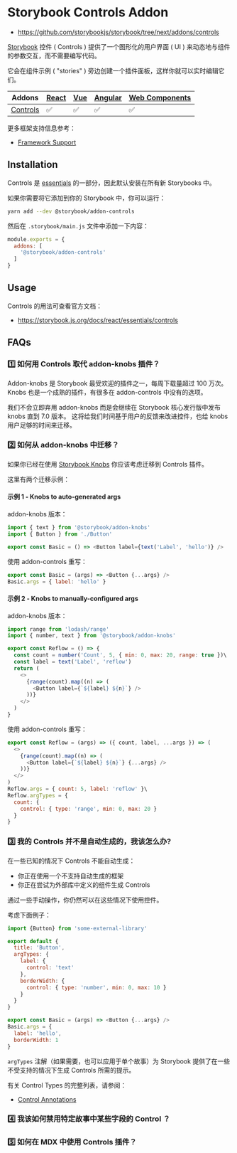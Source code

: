 # Storybook Controls Addon

- <https://github.com/storybookjs/storybook/tree/next/addons/controls>

[Storybook] 控件 ( Controls ) 提供了一个图形化的用户界面 ( UI ) 来动态地与组件的参数交互，而不需要编写代码。

它会在组件示例 ( "stories" ) 旁边创建一个插件面板，这样你就可以实时编辑它们。

Addons | [React] | [Vue] | [Angular] | [Web Components]
-|-|-|-|-
[Controls] | ✅ | ✅ | ✅ | ✅ | ✅

更多框架支持信息参考：

- [Framework Support](https://storybook.js.org/docs/react/api/frameworks-feature-support)

[Storybook]: <https://storybook.js.org/>
[Controls]: <https://storybook.js.org/docs/react/essentials/controls>
[React]: <https://storybook.js.org/docs/react>
[Vue]: <https://storybook.js.org/docs/vue>
[Angular]: <https://storybook.js.org/docs/angular>
[Web Components]: <https://storybook.js.org/docs/web-components>


## Installation

Controls 是 [essentials] 的一部分，因此默认安装在所有新 Storybooks 中。

[essentials]: <https://storybook.js.org/docs/react/essentials/introduction>

如果你需要将它添加到你的 Storybook 中，你可以运行：

```sh
yarn add --dev @storybook/addon-controls
```

然后在 `.storybook/main.js` 文件中添加一下内容：

```js
module.exports = {
  addons: [
    '@storybook/addon-controls'
  ]
}
```

## Usage

Controls 的用法可查看官方文档：

- <https://storybook.js.org/docs/react/essentials/controls>

## FAQs

### 1️⃣ 如何用 Controls 取代 addon-knobs 插件？

Addon-knobs 是 Storybook 最受欢迎的插件之一，每周下载量超过 100 万次。
Knobs 也是一个成熟的插件，有很多在 addon-controls 中没有的选项。

我们不会立即弃用 addon-knobs 而是会继续在 Storybook 核心发行版中发布 knobs 直到 7.0 版本。
这将给我们时间基于用户的反馈来改进控件，也给 knobs 用户足够的时间来迁移。

### 2️⃣ 如何从 addon-knobs 中迁移？


如果你已经在使用 [Storybook Knobs][knobs] 你应该考虑迁移到 Controls 插件。

[knobs]: <https://github.com/storybookjs/storybook/tree/master/addons/knobs>

这里有两个迁移示例：

#### 示例 1 - Knobs to auto-generated args

addon-knobs 版本：

```js
import { text } from '@storybook/addon-knobs'
import { Button } from './Button'

export const Basic = () => <Button label={text('Label', 'hello')} />
```

使用 addon-controls 重写：

```js
export const Basic = (args) => <Button {...args} />
Basic.args = { label: 'hello' }
```

#### 示例 2 - Knobs to manually-configured args

addon-knobs 版本：

```js
import range from 'lodash/range'
import { number, text } from '@storybook/addon-knobs'

export const Reflow = () => {
  const count = number('Count', 5, { min: 0, max: 20, range: true })\
  const label = text('Label', 'reflow')
  return (
    <>
      {range(count).map((n) => (
        <Button label={`${label} ${n}`} />
      ))}
    </>
  )
}
```

使用 addon-controls 重写：

```js
export const Reflow = (args) => ({ count, label, ...args }) => (
  <>
    {range(count).map((n) => (
      <Button label={`${label} ${n}`} {...args} />
    ))}
  </>
)
Reflow.args = { count: 5, label: 'reflow' }\
Reflow.argTypes = {
  count: {
    control: { type: 'range', min: 0, max: 20 }
  }
}
```

### 3️⃣ 我的 Controls 并不是自动生成的，我该怎么办?

在一些已知的情况下 Controls 不能自动生成：

- 你正在使用一个不支持自动生成的框架
- 你正在尝试为外部库中定义的组件生成 Controls

通过一些手动操作，你仍然可以在这些情况下使用控件。

考虑下面例子：

```js
import {Button} from 'some-external-library'

export default {
  title: 'Button',
  argTypes: {
    label: {
      control: 'text'
    },
    borderWidth: {
      control: { type: 'number', min: 0, max: 10 }
    }
  }
}

export const Basic = (args) => <Button {...args} />
Basic.args = {
  label: 'hello',
  borderWidth: 1
}
```

`argTypes` 注解（如果需要，也可以应用于单个故事）为 Storybook 提供了在一些不受支持的情况下生成 Controls 所需的提示。

有关 Control Types 的完整列表，请参阅：

- [Control Annotations](https://storybook.js.org/docs/react/essentials/controls/#annotation)


### 4️⃣ 我该如何禁用特定故事中某些字段的 Control ？


### 5️⃣ 如何在 MDX 中使用 Controls 插件？


